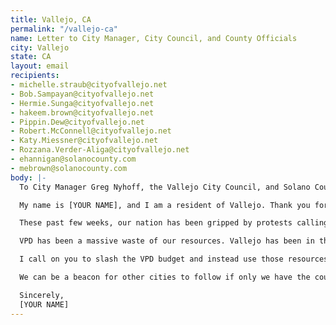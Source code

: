 ```yaml
---
title: Vallejo, CA
permalink: "/vallejo-ca"
name: Letter to City Manager, City Council, and County Officials
city: Vallejo
state: CA
layout: email
recipients:
- michelle.straub@cityofvallejo.net
- Bob.Sampayan@cityofvallejo.net
- Hermie.Sunga@cityofvallejo.net
- hakeem.brown@cityofvallejo.net
- Pippin.Dew@cityofvallejo.net
- Robert.McConnell@cityofvallejo.net
- Katy.Miessner@cityofvallejo.net
- Rozzana.Verder-Aliga@cityofvallejo.net
- ehannigan@solanocounty.com
- mebrown@solanocounty.com
body: |-
  To City Manager Greg Nyhoff, the Vallejo City Council, and Solano County Elected Officials,

  My name is [YOUR NAME], and I am a resident of Vallejo. Thank you for listening to your constituents and postponing the approval of the 20-21 budget. Due to the increase in funds for the 20-21 VPD budget from last year’s 43% to 46%, I am urging you to REJECT the budget at the June 23 City Council Meeting.

  These past few weeks, our nation has been gripped by protests calling for rapid and meaningful change with regard to police behavior, an end to racism and anti-Blackness, and immediate reform in how Black people are treated in America. Our city has a shameful history of police abuses and murders. We are third in the state per capita for police murders, and our city police have one of the highest salaries and benefits packages in the state.

  VPD has been a massive waste of our resources. Vallejo has been in the news several times over the last two years alone for acts of excessive force and murder by the police. As of June 13th last year, the city had 35 pending claims and lawsuits in connection with the Vallejo Police Department, 16 of which allege excessive force. We have one of the highest amounts of lawsuit payouts in the Bay Area, having paid out more than $7 million in civil rights lawsuit settlements involving our police department since 2011. While we’ve been spending extraordinary amounts on policing, we have not seen improvements to safety, homelessness, mental health, or affordability in our city. Instead, we see the wasteful and harmful actions of our police.

  I call on you to slash the VPD budget and instead use those resources specifically towards solving homelessness, which is felt most by our Black neighbors and veterans. We implore you to give every member of our community experiencing homelessness a place to call home and the treatment they need.

  We can be a beacon for other cities to follow if only we have the courage to change.

  Sincerely,
  [YOUR NAME]
---
```


